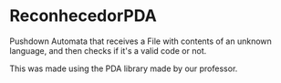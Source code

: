 # ReconhecedorPDA

Pushdown Automata that receives a File with contents of an unknown language, and then checks if it's a valid code or not.

This was made using the PDA library made by our professor.

